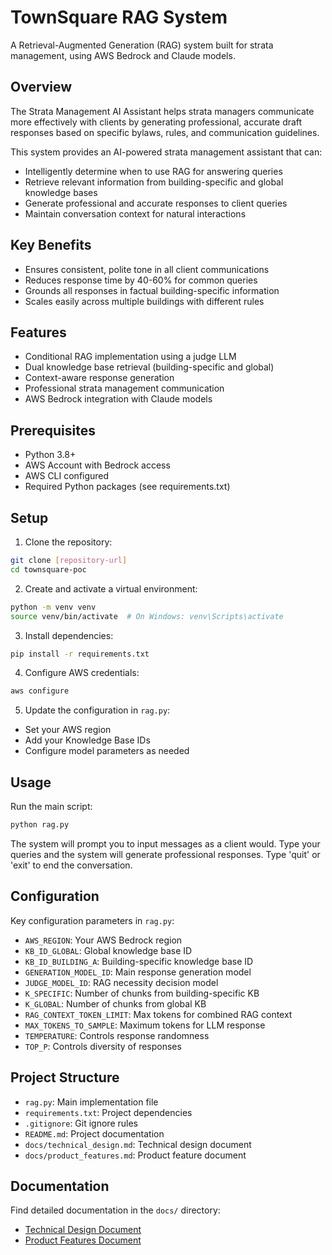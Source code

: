 # TownSquare RAG System

A Retrieval-Augmented Generation (RAG) system built for strata management, using AWS Bedrock and Claude models.

## Overview

The Strata Management AI Assistant helps strata managers communicate more effectively with clients by generating professional, accurate draft responses based on specific bylaws, rules, and communication guidelines.

This system provides an AI-powered strata management assistant that can:

- Intelligently determine when to use RAG for answering queries
- Retrieve relevant information from building-specific and global knowledge bases
- Generate professional and accurate responses to client queries
- Maintain conversation context for natural interactions

## Key Benefits

- Ensures consistent, polite tone in all client communications
- Reduces response time by 40-60% for common queries
- Grounds all responses in factual building-specific information
- Scales easily across multiple buildings with different rules

## Features

- Conditional RAG implementation using a judge LLM
- Dual knowledge base retrieval (building-specific and global)
- Context-aware response generation
- Professional strata management communication
- AWS Bedrock integration with Claude models

## Prerequisites

- Python 3.8+
- AWS Account with Bedrock access
- AWS CLI configured
- Required Python packages (see requirements.txt)

## Setup

1. Clone the repository:

```bash
git clone [repository-url]
cd townsquare-poc
```

2. Create and activate a virtual environment:

```bash
python -m venv venv
source venv/bin/activate  # On Windows: venv\Scripts\activate
```

3. Install dependencies:

```bash
pip install -r requirements.txt
```

4. Configure AWS credentials:

```bash
aws configure
```

5. Update the configuration in `rag.py`:

- Set your AWS region
- Add your Knowledge Base IDs
- Configure model parameters as needed

## Usage

Run the main script:

```bash
python rag.py
```

The system will prompt you to input messages as a client would. Type your queries and the system will generate professional responses. Type 'quit' or 'exit' to end the conversation.

## Configuration

Key configuration parameters in `rag.py`:

- `AWS_REGION`: Your AWS Bedrock region
- `KB_ID_GLOBAL`: Global knowledge base ID
- `KB_ID_BUILDING_A`: Building-specific knowledge base ID
- `GENERATION_MODEL_ID`: Main response generation model
- `JUDGE_MODEL_ID`: RAG necessity decision model
- `K_SPECIFIC`: Number of chunks from building-specific KB
- `K_GLOBAL`: Number of chunks from global KB
- `RAG_CONTEXT_TOKEN_LIMIT`: Max tokens for combined RAG context
- `MAX_TOKENS_TO_SAMPLE`: Maximum tokens for LLM response
- `TEMPERATURE`: Controls response randomness
- `TOP_P`: Controls diversity of responses

## Project Structure

- `rag.py`: Main implementation file
- `requirements.txt`: Project dependencies
- `.gitignore`: Git ignore rules
- `README.md`: Project documentation
- `docs/technical_design.md`: Technical design document
- `docs/product_features.md`: Product feature document

## Documentation

Find detailed documentation in the `docs/` directory:

- [Technical Design Document](docs/technical_design.md)
- [Product Features Document](docs/product_features.md)
